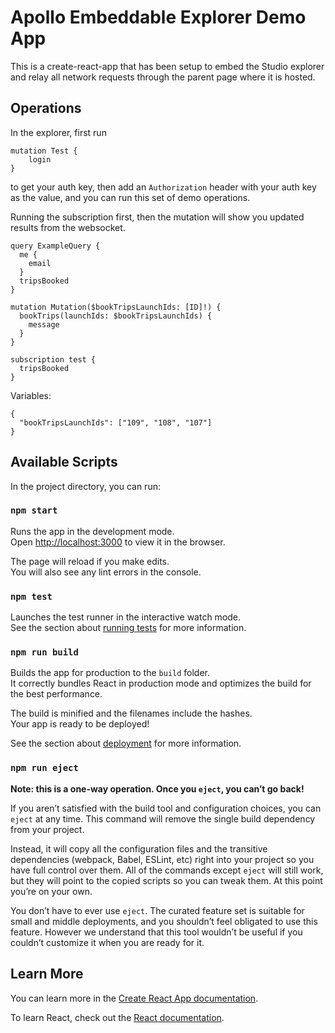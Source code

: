 # Apollo Embeddable Explorer Demo App

This is a create-react-app that has been setup to embed the Studio explorer and relay all network requests through the parent page where it is hosted.

## Operations

In the explorer, first run

```
mutation Test {
    login
}
```

to get your auth key, then add an `Authorization` header with your auth key as the value, and you can run this set of demo operations.

Running the subscription first, then the mutation will show you updated results from the websocket.

```
query ExampleQuery {
  me {
    email
  }
  tripsBooked
}

mutation Mutation($bookTripsLaunchIds: [ID]!) {
  bookTrips(launchIds: $bookTripsLaunchIds) {
    message
  }
}

subscription test {
  tripsBooked
}
```

Variables:

```
{
  "bookTripsLaunchIds": ["109", "108", "107"]
}
```

## Available Scripts

In the project directory, you can run:

### `npm start`

Runs the app in the development mode.\
Open [http://localhost:3000](http://localhost:3000) to view it in the browser.

The page will reload if you make edits.\
You will also see any lint errors in the console.

### `npm test`

Launches the test runner in the interactive watch mode.\
See the section about [running tests](https://facebook.github.io/create-react-app/docs/running-tests) for more information.

### `npm run build`

Builds the app for production to the `build` folder.\
It correctly bundles React in production mode and optimizes the build for the best performance.

The build is minified and the filenames include the hashes.\
Your app is ready to be deployed!

See the section about [deployment](https://facebook.github.io/create-react-app/docs/deployment) for more information.

### `npm run eject`

**Note: this is a one-way operation. Once you `eject`, you can’t go back!**

If you aren’t satisfied with the build tool and configuration choices, you can `eject` at any time. This command will remove the single build dependency from your project.

Instead, it will copy all the configuration files and the transitive dependencies (webpack, Babel, ESLint, etc) right into your project so you have full control over them. All of the commands except `eject` will still work, but they will point to the copied scripts so you can tweak them. At this point you’re on your own.

You don’t have to ever use `eject`. The curated feature set is suitable for small and middle deployments, and you shouldn’t feel obligated to use this feature. However we understand that this tool wouldn’t be useful if you couldn’t customize it when you are ready for it.

## Learn More

You can learn more in the [Create React App documentation](https://facebook.github.io/create-react-app/docs/getting-started).

To learn React, check out the [React documentation](https://reactjs.org/).
